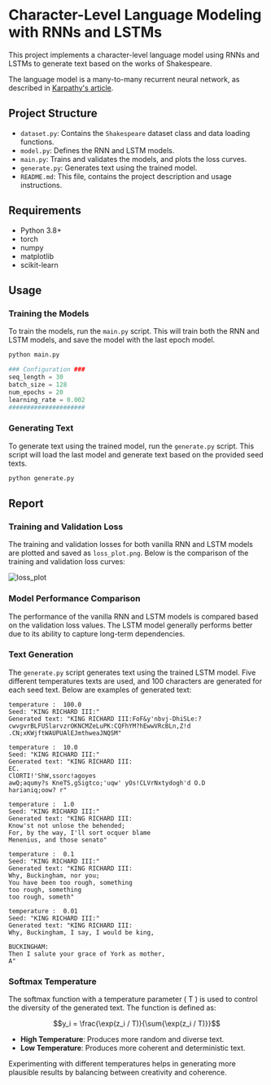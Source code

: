 # Character-Level Language Modeling with RNNs and LSTMs

This project implements a character-level language model using RNNs and LSTMs
to generate text based on the works of Shakespeare.

The language model is a many-to-many recurrent neural network, as described in
[Karpathy's article](http://karpathy.github.io/2015/05/21/rnn-effectiveness/).

## Project Structure

- `dataset.py`: Contains the `Shakespeare` dataset class and data loading functions.
- `model.py`: Defines the RNN and LSTM models.
- `main.py`: Trains and validates the models, and plots the loss curves.
- `generate.py`: Generates text using the trained model.
- `README.md`: This file, contains the project description and usage instructions.

## Requirements

- Python 3.8+
- torch
- numpy
- matplotlib
- scikit-learn

## Usage

### Training the Models

To train the models, run the `main.py` script. This will train both the RNN and LSTM models, and save the model with the last epoch model.

```bash
python main.py
```

```python
### Configuration ###
seq_length = 30
batch_size = 128
num_epochs = 20
learning_rate = 0.002
#####################
```

### Generating Text

To generate text using the trained model, run the `generate.py` script. This script will load the last model and generate text based on the provided seed texts.

```bash
python generate.py
```

## Report

### Training and Validation Loss

The training and validation losses for both vanilla RNN and LSTM models are plotted and saved as `loss_plot.png`. Below is the comparison of the training and validation loss curves:


![loss_plot](https://github.com/ma-kjh/Neural-Networks-and-Deep-Learning-2024-1st/assets/132344612/e2fc8871-6d81-4b20-953f-172adf219933)


### Model Performance Comparison

The performance of the vanilla RNN and LSTM models is compared based on the validation loss values. The LSTM model generally performs better due to its ability to capture long-term dependencies.

### Text Generation

The `generate.py` script generates text using the trained LSTM model. Five different temperatures texts are used, and 100 characters are generated for each seed text. Below are examples of generated text:

```
temperature :  100.0
Seed: "KING RICHARD III:"
Generated text: "KING RICHARD III:FoF&y'nbvj-DhiSLe:?cwvgvrBLFUSlarvzrOKNCMZeLuPK:CQFhYM?hEwwVRcBLn,Z!d
.CN;xKWjftWAUPUAlEJmthweaJNQSM"

temperature :  10.0
Seed: "KING RICHARD III:"
Generated text: "KING RICHARD III:
EC.
ClORTI!'ShW,ssorc!agoyes
awQ;aqumy?s KneTS,gSigtco;'uqw' yOs!CLVrNxtydogh'd O.D
harianiq;oow? r"

temperature :  1.0
Seed: "KING RICHARD III:"
Generated text: "KING RICHARD III:
Know'st not unlose the behended;
For, by the way, I'll sort ocquer blame
Menenius, and those senato"

temperature :  0.1
Seed: "KING RICHARD III:"
Generated text: "KING RICHARD III:
Why, Buckingham, nor you;
You have been too rough, something
too rough, something
too rough, someth"

temperature :  0.01
Seed: "KING RICHARD III:"
Generated text: "KING RICHARD III:
Why, Buckingham, I say, I would be king,

BUCKINGHAM:
Then I salute your grace of York as mother,
A"
```

### Softmax Temperature

The softmax function with a temperature parameter \( T \) is used to control the diversity of the generated text. The function is defined as:

$$y_i = \frac{\exp(z_i / T)}{\sum{\exp(z_i / T)}}$$

- **High Temperature**: Produces more random and diverse text.
- **Low Temperature**: Produces more coherent and deterministic text.

Experimenting with different temperatures helps in generating more plausible results by balancing between creativity and coherence.


